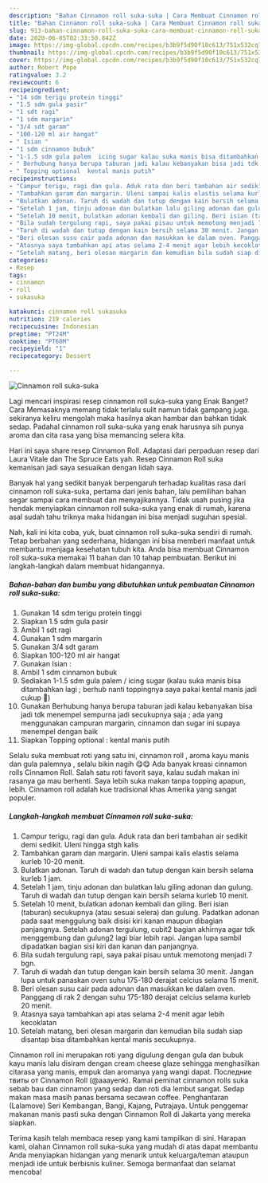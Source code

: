 ```yaml
---
description: "Bahan Cinnamon roll suka-suka | Cara Membuat Cinnamon roll suka-suka Yang Lezat Sekali"
title: "Bahan Cinnamon roll suka-suka | Cara Membuat Cinnamon roll suka-suka Yang Lezat Sekali"
slug: 913-bahan-cinnamon-roll-suka-suka-cara-membuat-cinnamon-roll-suka-suka-yang-lezat-sekali
date: 2020-06-05T02:33:50.842Z
image: https://img-global.cpcdn.com/recipes/b3b9f5d90f10c613/751x532cq70/cinnamon-roll-suka-suka-foto-resep-utama.jpg
thumbnail: https://img-global.cpcdn.com/recipes/b3b9f5d90f10c613/751x532cq70/cinnamon-roll-suka-suka-foto-resep-utama.jpg
cover: https://img-global.cpcdn.com/recipes/b3b9f5d90f10c613/751x532cq70/cinnamon-roll-suka-suka-foto-resep-utama.jpg
author: Robert Pope
ratingvalue: 3.2
reviewcount: 6
recipeingredient:
- "14 sdm terigu protein tinggi"
- "1.5 sdm gula pasir"
- "1 sdt ragi"
- "1 sdm margarin"
- "3/4 sdt garam"
- "100-120 ml air hangat"
- " Isian "
- "1 sdm cinnamon bubuk"
- "1-1.5 sdm gula palem  icing sugar kalau suka manis bisa ditambahkan lagi  berhub nanti toppingnya saya pakai kental manis jadi cukup "
- " Berhubung hanya berupa taburan jadi kalau kebanyakan bisa jadi tdk menempel sempurna jadi secukupnya saja  ada yang menggunakan campuran margarin cinnamon dan sugar ini supaya menempel dengan baik"
- " Topping optional  kental manis putih"
recipeinstructions:
- "Campur terigu, ragi dan gula. Aduk rata dan beri tambahan air sedikit demi sedikit. Uleni hingga stgh kalis"
- "Tambahkan garam dan margarin. Uleni sampai kalis elastis selama kurleb 10-20 menit."
- "Bulatkan adonan. Taruh di wadah dan tutup dengan kain bersih selama kurleb 1 jam."
- "Setelah 1 jam, tinju adonan dan bulatkan lalu giling adonan dan gulung. Taruh di wadah dan tutup dengan kain bersih selama kurleb 10 menit."
- "Setelah 10 menit, bulatkan adonan kembali dan giling. Beri isian (taburan) secukupnya (atau sesuai selera) dan gulung. Padatkan adonan pada saat menggulung baik disisi kiri kanan maupun dibagian panjangnya. Setelah adonan tergulung, cubit2 bagian akhirnya agar tdk menggembung dan gulung2 lagi biar lebih rapi. Jangan lupa sambil dipadatkan bagian sisi kiri dan kanan dan panjangnya."
- "Bila sudah tergulung rapi, saya pakai pisau untuk memotong menjadi 7 bgn."
- "Taruh di wadah dan tutup dengan kain bersih selama 30 menit. Jangan lupa untuk panaskan oven suhu 175-180 derajat celcius selama 15 menit."
- "Beri olesan susu cair pada adonan dan masukkan ke dalam oven. Panggang di rak 2 dengan suhu 175-180 derajat celcius selama kurleb 20 menit."
- "Atasnya saya tambahkan api atas selama 2-4 menit agar lebih kecoklatan"
- "Setelah matang, beri olesan margarin dan kemudian bila sudah siap disantap bisa ditambahkan kental manis secukupnya."
categories:
- Resep
tags:
- cinnamon
- roll
- sukasuka

katakunci: cinnamon roll sukasuka 
nutrition: 219 calories
recipecuisine: Indonesian
preptime: "PT24M"
cooktime: "PT60M"
recipeyield: "1"
recipecategory: Dessert

---
```



![Cinnamon roll suka-suka](https://img-global.cpcdn.com/recipes/b3b9f5d90f10c613/751x532cq70/cinnamon-roll-suka-suka-foto-resep-utama.jpg)

Lagi mencari inspirasi resep cinnamon roll suka-suka yang Enak Banget? Cara Memasaknya memang tidak terlalu sulit namun tidak gampang juga. sekiranya keliru mengolah maka hasilnya akan hambar dan bahkan tidak sedap. Padahal cinnamon roll suka-suka yang enak harusnya sih punya aroma dan cita rasa yang bisa memancing selera kita.

Hari ini saya share resep Cinnamon Roll. Adaptasi dari perpaduan resep dari Laura Vitale dan The Spruce Eats yah. Resep Cinnamon Roll suka kemanisan jadi saya sesuaikan dengan lidah saya.

Banyak hal yang sedikit banyak berpengaruh terhadap kualitas rasa dari cinnamon roll suka-suka, pertama dari jenis bahan, lalu pemilihan bahan segar sampai cara membuat dan menyajikannya. Tidak usah pusing jika hendak menyiapkan cinnamon roll suka-suka yang enak di rumah, karena asal sudah tahu triknya maka hidangan ini bisa menjadi suguhan spesial.


Nah, kali ini kita coba, yuk, buat cinnamon roll suka-suka sendiri di rumah. Tetap berbahan yang sederhana, hidangan ini bisa memberi manfaat untuk membantu menjaga kesehatan tubuh kita. Anda bisa membuat Cinnamon roll suka-suka memakai 11 bahan dan 10 tahap pembuatan. Berikut ini langkah-langkah dalam membuat hidangannya.

<!--inarticleads1-->

##### Bahan-bahan dan bumbu yang dibutuhkan untuk pembuatan Cinnamon roll suka-suka:

1. Gunakan 14 sdm terigu protein tinggi
1. Siapkan 1.5 sdm gula pasir
1. Ambil 1 sdt ragi
1. Gunakan 1 sdm margarin
1. Gunakan 3/4 sdt garam
1. Siapkan 100-120 ml air hangat
1. Gunakan  Isian :
1. Ambil 1 sdm cinnamon bubuk
1. Sediakan 1-1.5 sdm gula palem / icing sugar (kalau suka manis bisa ditambahkan lagi ; berhub nanti toppingnya saya pakai kental manis jadi cukup 😬)
1. Gunakan  Berhubung hanya berupa taburan jadi kalau kebanyakan bisa jadi tdk menempel sempurna jadi secukupnya saja ; ada yang menggunakan campuran margarin, cinnamon dan sugar ini supaya menempel dengan baik
1. Siapkan  Topping optional : kental manis putih


Selalu suka membuat roti yang satu ini, cinnamon roll , aroma kayu manis dan gula palemnya , selalu bikin nagih 😋😋 Ada banyak kreasi cinnamon rolls Cinnamon Roll. Salah satu roti favorit saya, kalau sudah makan ini rasanya ga mau berhenti. Saya lebih suka makan tanpa topping apapun, lebih. Cinnamon roll adalah kue tradisional khas Amerika yang sangat populer. 

<!--inarticleads2-->

##### Langkah-langkah membuat Cinnamon roll suka-suka:

1. Campur terigu, ragi dan gula. Aduk rata dan beri tambahan air sedikit demi sedikit. Uleni hingga stgh kalis
1. Tambahkan garam dan margarin. Uleni sampai kalis elastis selama kurleb 10-20 menit.
1. Bulatkan adonan. Taruh di wadah dan tutup dengan kain bersih selama kurleb 1 jam.
1. Setelah 1 jam, tinju adonan dan bulatkan lalu giling adonan dan gulung. Taruh di wadah dan tutup dengan kain bersih selama kurleb 10 menit.
1. Setelah 10 menit, bulatkan adonan kembali dan giling. Beri isian (taburan) secukupnya (atau sesuai selera) dan gulung. Padatkan adonan pada saat menggulung baik disisi kiri kanan maupun dibagian panjangnya. Setelah adonan tergulung, cubit2 bagian akhirnya agar tdk menggembung dan gulung2 lagi biar lebih rapi. Jangan lupa sambil dipadatkan bagian sisi kiri dan kanan dan panjangnya.
1. Bila sudah tergulung rapi, saya pakai pisau untuk memotong menjadi 7 bgn.
1. Taruh di wadah dan tutup dengan kain bersih selama 30 menit. Jangan lupa untuk panaskan oven suhu 175-180 derajat celcius selama 15 menit.
1. Beri olesan susu cair pada adonan dan masukkan ke dalam oven. Panggang di rak 2 dengan suhu 175-180 derajat celcius selama kurleb 20 menit.
1. Atasnya saya tambahkan api atas selama 2-4 menit agar lebih kecoklatan
1. Setelah matang, beri olesan margarin dan kemudian bila sudah siap disantap bisa ditambahkan kental manis secukupnya.


Cinnamon roll ini merupakan roti yang digulung dengan gula dan bubuk kayu manis lalu disiram dengan cream cheese glaze sehingga menghasilkan citarasa yang manis, empuk dan aromanya yang wangi dapat. Последние твиты от Cinnamon Roll (@aaayenk). Ramai peminat cinnamon rolls suka sebab bau dan cinnamon yang sedap dan roti dia lembut sangat. Sedap makan masa masih panas bersama secawan coffee. Penghantaran (Lalamove) Seri Kembangan, Bangi, Kajang, Putrajaya. Untuk penggemar makanan manis pasti suka dengan Cinnamon Roll di Jakarta yang mereka siapkan. 

Terima kasih telah membaca resep yang kami tampilkan di sini. Harapan kami, olahan Cinnamon roll suka-suka yang mudah di atas dapat membantu Anda menyiapkan hidangan yang menarik untuk keluarga/teman ataupun menjadi ide untuk berbisnis kuliner. Semoga bermanfaat dan selamat mencoba!
